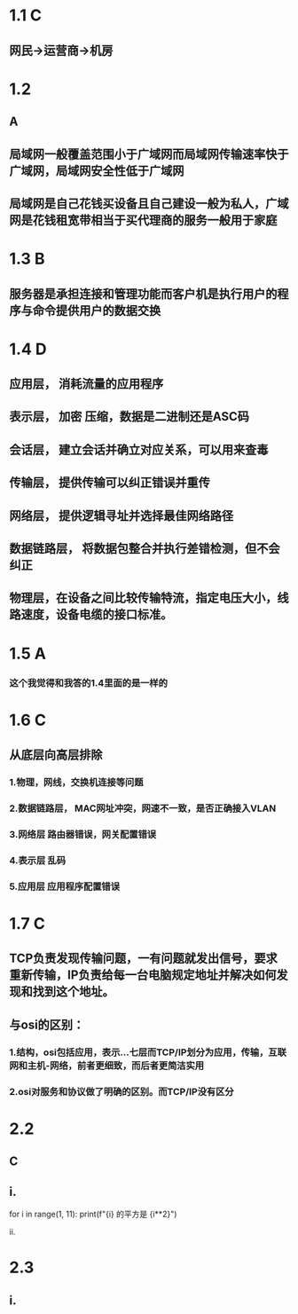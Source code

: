 # 1.1 C

## 网民→运营商→机房

# 1.2 
## A

## 局域网一般覆盖范围小于广域网而局域网传输速率快于广域网，局域网安全性低于广域网
     
## 局域网是自己花钱买设备且自己建设一般为私人，广域网是花钱租宽带相当于买代理商的服务一般用于家庭

# 1.3  B

## 服务器是承担连接和管理功能而客户机是执行用户的程序与命令提供用户的数据交换

# 1.4  D

## 应用层，  消耗流量的应用程序

## 表示层，  加密 压缩，数据是二进制还是ASC码

## 会话层，  建立会话并确立对应关系，可以用来查毒

## 传输层，  提供传输可以纠正错误并重传

## 网络层，  提供逻辑寻址并选择最佳网络路径

## 数据链路层，  将数据包整合并执行差错检测，但不会纠正

## 物理层，在设备之间比较传输特流，指定电压大小，线路速度，设备电缆的接口标准。

# 1.5  A

### 这个我觉得和我答的1.4里面的是一样的

# 1.6  C

## 从底层向高层排除

### 1.物理，网线，交换机连接等问题

### 2.数据链路层，  MAC网址冲突，网速不一致，是否正确接入VLAN

### 3.网络层 路由器错误，网关配置错误

### 4.表示层  乱码

### 5.应用层  应用程序配置错误

# 1.7  C

## TCP负责发现传输问题，一有问题就发出信号，要求重新传输，IP负责给每一台电脑规定地址并解决如何发现和找到这个地址。

## 与osi的区别：
### 1.结构，osi包括应用，表示...七层而TCP/IP划分为应用，传输，互联网和主机-网络，前者更细致，而后者更简洁实用

### 2.osi对服务和协议做了明确的区别。而TCP/IP没有区分

# 2.2 
 ## C

## i.  
for i in range(1, 11):
    print(f"{i} 的平方是 {i**2}")

  ii.

  # 2.3
  ## i. 